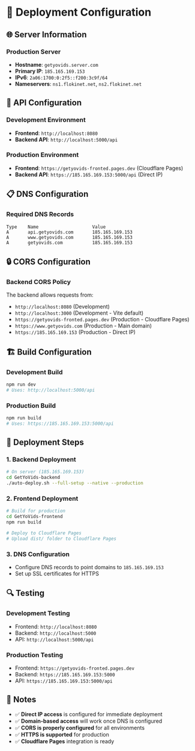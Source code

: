 # 🚀 Deployment Configuration

## 🌐 Server Information

### **Production Server**
- **Hostname**: `getyovids.server.com`
- **Primary IP**: `185.165.169.153`
- **IPv6**: `2a06:1700:0:2f5::f200:3c9f/64`
- **Nameservers**: `ns1.flokinet.net`, `ns2.flokinet.net`

## 🔧 API Configuration

### **Development Environment**
- **Frontend**: `http://localhost:8080`
- **Backend API**: `http://localhost:5000/api`

### **Production Environment**
- **Frontend**: `https://getyovids-fronted.pages.dev` (Cloudflare Pages)
- **Backend API**: `https://185.165.169.153:5000/api` (Direct IP)

## 📋 DNS Configuration

### **Required DNS Records**
```
Type    Name                    Value
A       api.getyovids.com       185.165.169.153
A       www.getyovids.com       185.165.169.153
A       getyovids.com           185.165.169.153
```

## 🔒 CORS Configuration

### **Backend CORS Policy**
The backend allows requests from:
- `http://localhost:8080` (Development)
- `http://localhost:3000` (Development - Vite default)
- `https://getyovids-fronted.pages.dev` (Production - Cloudflare Pages)
- `https://www.getyovids.com` (Production - Main domain)
- `https://185.165.169.153` (Production - Direct IP)

## 🏗️ Build Configuration

### **Development Build**
```bash
npm run dev
# Uses: http://localhost:5000/api
```

### **Production Build**
```bash
npm run build
# Uses: https://185.165.169.153:5000/api
```

## 🚀 Deployment Steps

### **1. Backend Deployment**
```bash
# On server (185.165.169.153)
cd GetYoVids-backend
./auto-deploy.sh --full-setup --native --production
```

### **2. Frontend Deployment**
```bash
# Build for production
cd GetYoVids-frontend
npm run build

# Deploy to Cloudflare Pages
# Upload dist/ folder to Cloudflare Pages
```

### **3. DNS Configuration**
- Configure DNS records to point domains to `185.165.169.153`
- Set up SSL certificates for HTTPS

## 🔍 Testing

### **Development Testing**
- Frontend: `http://localhost:8080`
- Backend: `http://localhost:5000`
- API: `http://localhost:5000/api`

### **Production Testing**
- Frontend: `https://getyovids-fronted.pages.dev`
- Backend: `https://185.165.169.153:5000`
- API: `https://185.165.169.153:5000/api`

## 📝 Notes

- ✅ **Direct IP access** is configured for immediate deployment
- ✅ **Domain-based access** will work once DNS is configured
- ✅ **CORS is properly configured** for all environments
- ✅ **HTTPS is supported** for production
- ✅ **Cloudflare Pages** integration is ready 